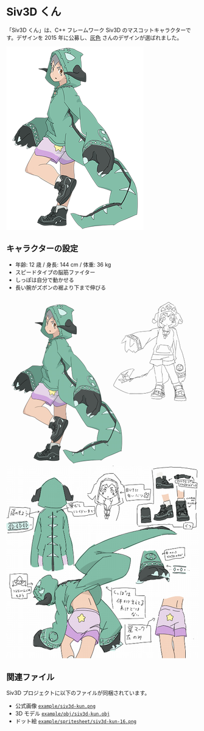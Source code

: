 # Siv3D くん
「Siv3D くん」は、C++ フレームワーク Siv3D のマスコットキャラクターです。デザインを 2015 年に公募し、[灰色](https://www.pixiv.net/users/2177957) さんのデザインが選ばれました。

<div class="noshadow-76"><img src="https://raw.githubusercontent.com/Siv3D/siv3d.site.resource/main/v6/mascot/siv3d-kun.png"></div>


## キャラクターの設定
- 年齢: 12 歳 / 身長: 144 cm / 体重: 36 kg
- スピードタイプの脳筋ファイター
- しっぽは自分で動かせる
- 長い腕がズボンの裾より下まで伸びる

<div class="noshadow-76"><img src="https://raw.githubusercontent.com/Siv3D/siv3d.site.resource/main/v6/mascot/siv3d-kun-detail-1.png"></div>

<div class="noshadow-76"><img src="https://raw.githubusercontent.com/Siv3D/siv3d.site.resource/main/v6/mascot/siv3d-kun-detail-2.png"></div>


## 関連ファイル
Siv3D プロジェクトに以下のファイルが同梱されています。

- 公式画像 [`example/siv3d-kun.png`](https://github.com/Siv3D/OpenSiv3D/blob/main/WindowsDesktop/App/example/siv3d-kun.png)
- 3D モデル [`example/obj/siv3d-kun.obj`](https://github.com/Siv3D/OpenSiv3D/blob/main/WindowsDesktop/App/example/obj/siv3d-kun.obj)
- ドット絵 [`example/spritesheet/siv3d-kun-16.png`](https://github.com/Siv3D/OpenSiv3D/blob/main/WindowsDesktop/App/example/spritesheet/siv3d-kun-16.png)
